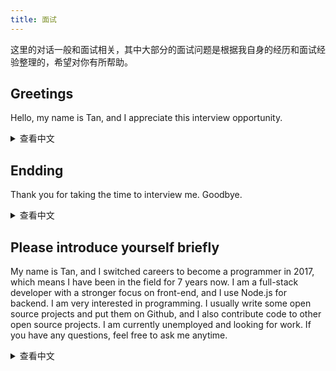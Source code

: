 ```yaml
---
title: 面试
---
```


这里的对话一般和面试相关，其中大部分的面试问题是根据我自身的经历和面试经验整理的，希望对你有所帮助。

## Greetings

Hello, my name is Tan, and I appreciate this interview opportunity.

<details>
<summary>查看中文</summary>
问候语

你好，我叫Tan，感谢你给我这个面试机会。

</details>

## Endding

Thank you for taking the time to interview me. Goodbye.

<details>
<summary>查看中文</summary>
结束语

感谢你抽出时间来面试我。再见。

</details>

## Please introduce yourself briefly

My name is Tan, and I switched careers to become a programmer in 2017, which means I have been in the field for 7 years now. I am a full-stack developer with a stronger focus on front-end, and I use Node.js for backend. I am very interested in programming. I usually write some open source projects and put them on Github, and I also contribute code to other open source projects. I am currently unemployed and looking for work. If you have any questions, feel free to ask me anytime.

<details>
<summary>查看中文</summary>
请简单介绍一下自己

我叫 Tan，是 17 年转行当的程序员，到现在已经有 7 年了。我属于偏前端的全栈，后端使用的是 Nodejs。我对编程很感兴趣，平时会写一些开源项目放到 Github 上，并且也会为一些开源项目贡献代码。我目前是离职状态，正在找工作。如果您有什么问题，可以随时问我。

</details>
